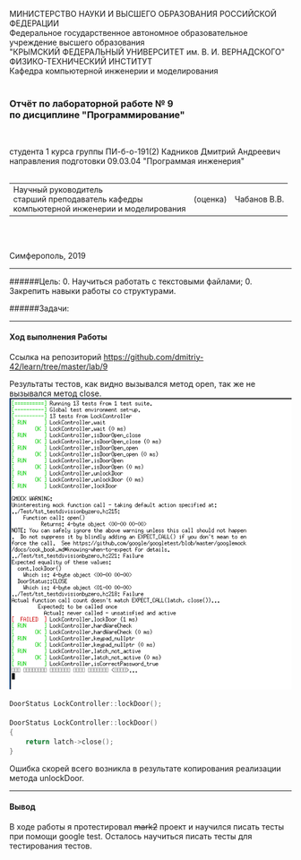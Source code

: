 МИНИСТЕРСТВО НАУКИ  И ВЫСШЕГО ОБРАЗОВАНИЯ РОССИЙСКОЙ ФЕДЕРАЦИИ  
Федеральное государственное автономное образовательное учреждение высшего образования  
"КРЫМСКИЙ ФЕДЕРАЛЬНЫЙ УНИВЕРСИТЕТ им. В. И. ВЕРНАДСКОГО"  
ФИЗИКО-ТЕХНИЧЕСКИЙ ИНСТИТУТ  
Кафедра компьютерной инженерии и моделирования
<br/><br/>

### Отчёт по лабораторной работе № 9<br/> по дисциплине "Программирование"
<br/>

студента 1 курса группы ПИ-б-о-191(2) 
Кадников Дмитрий Андреевич
направления подготовки 09.03.04 "Программая инженерия"  
<br/>

<table>
<tr><td>Научный руководитель<br/> старший преподаватель кафедры<br/> компьютерной инженерии и моделирования</td>
<td>(оценка)</td>
<td>Чабанов В.В.</td>
</tr>
</table>
<br/><br/>

Симферополь, 2019
***
######Цель:
0. Научиться работать с текстовыми файлами;
0. Закрепить навыки работы со структурами.

######Задачи:


***
#### Ход выполнения Работы

Ссылка на репозиторий
https://github.com/dmitriy-42/learn/tree/master/lab/9

Результаты тестов, как видно вызывался метод open, так же не вызывался метод close.
![1.png](./1.png)

```C++
DoorStatus LockController::lockDoor();

DoorStatus LockController::lockDoor()
{
    return latch->close();
}
```
Ошибка скорей всего возникла в результате копирования реализации метода unlockDoor.



***
#### Вывод
В ходе работы я протестировал ~~mark2~~ проект и научился писать тесты при помощи google test. Осталось научиться писать тесты для тестирования тестов.
